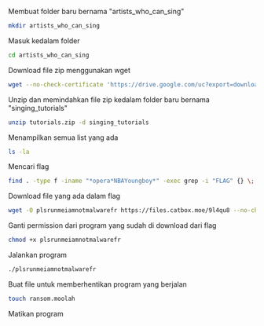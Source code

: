 Membuat folder baru bernama "artists_who_can_sing"
```bash
mkdir artists_who_can_sing
```
Masuk kedalam folder
```bash
cd artists_who_can_sing
```
Download file zip menggunakan wget 
```bash
wget --no-check-certificate 'https://drive.google.com/uc?export=download&id=1lV1HVmPTY_BOAK6ToXymRu7V5eVfR0ut' -O tutorials.zip
```
Unzip dan memindahkan file zip kedalam folder baru bernama "singing_tutorials"
```bash
unzip tutorials.zip -d singing_tutorials
```
Menampilkan semua list yang ada
```bash
ls -la
```
Mencari flag
```bash
find . -type f -iname "*opera*NBAYoungboy*" -exec grep -i "FLAG" {} \;
```
Download file yang ada dalam flag
```bash
wget -O plsrunmeiamnotmalwarefr https://files.catbox.moe/9l4qu8 --no-check-certificate
```
Ganti permission dari program yang sudah di download dari flag
```bash
chmod +x plsrunmeiamnotmalwarefr
```
Jalankan program
```bash
./plsrunmeiamnotmalwarefr
```
Buat file untuk memberhentikan program yang berjalan
```bash
touch ransom.moolah
```
Matikan program
